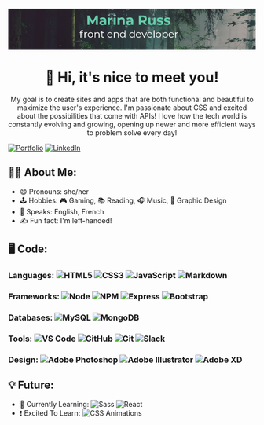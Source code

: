 <p align="center"><img src="github-banner.png" align="center"></p>

<h1 align="center">👋 Hi, it's nice to meet you!</h1>

<p align="center">My goal is to create sites and apps that are both functional and beautiful to maximize the user's experience. I'm passionate about CSS and excited about the possibilities that come with APIs! I love how the tech world is constantly evolving and growing, opening up newer and more efficient ways to problem solve every day!</p>

[![Portfolio](https://img.shields.io/badge/Portfolio-66CDAA?style=for-the-badge)](https://marina-russ.github.io/) [![LinkedIn](https://img.shields.io/badge/LinkedIn-0077B5?style=for-the-badge&logo=linkedin&logoColor=white)](https://www.linkedin.com/in/marinaruss/)

## 🧙‍♀️ About Me:
- 😄 Pronouns: she/her
- 🕹️ Hobbies: 🎮 Gaming, 📚 Reading, 🎧 Music, 🎨 Graphic Design
- 🍁 Speaks: English, French
- ✍️ Fun fact: I'm left-handed!

## 🖥️ Code: 

### Languages: ![HTML5](https://img.shields.io/badge/HTML5-E34F26?style=for-the-badge&logo=html5&logoColor=white) ![CSS3](https://img.shields.io/badge/CSS3-1572B6?style=for-the-badge&logo=css3&logoColor=white) ![JavaScript](https://img.shields.io/badge/JavaScript-F7DF1E?style=for-the-badge&logo=javascript&logoColor=black) ![Markdown](https://img.shields.io/badge/Markdown-000000?style=for-the-badge&logo=markdown&logoColor=white)

### Frameworks: ![Node](https://img.shields.io/badge/Node.js-43853D?style=for-the-badge&logo=node.js&logoColor=white) ![NPM](https://img.shields.io/badge/npm-CB3837?style=for-the-badge&logo=npm&logoColor=white) ![Express](	https://img.shields.io/badge/Express.js-404D59?style=for-the-badge&logo=express&logoColor=white) ![Bootstrap](https://img.shields.io/badge/Bootstrap-563D7C?style=for-the-badge&logo=bootstrap&logoColor=white)

### Databases: ![MySQL](https://img.shields.io/badge/MySQL-00000F?style=for-the-badge&logo=mysql&logoColor=white) ![MongoDB](https://img.shields.io/badge/MongoDB-4EA94B?style=for-the-badge&logo=mongodb&logoColor=white)

### Tools: ![VS Code](https://img.shields.io/badge/VS_Code-0078D4?style=for-the-badge&logo=visual%20studio%20code&logoColor=white) ![GitHub](https://img.shields.io/badge/GitHub-100000?style=for-the-badge&logo=github&logoColor=white) ![Git](https://img.shields.io/badge/Git-F05032?style=for-the-badge&logo=git&logoColor=white) ![Slack](https://img.shields.io/badge/Slack-4A154B?style=for-the-badge&logo=slack&logoColor=white)

### Design: ![Adobe Photoshop](https://img.shields.io/badge/Photoshop-31A8FF?style=for-the-badge&logo=adobe%20photoshop&logoColor=white) ![Adobe Illustrator](https://img.shields.io/badge/Illustrator-FF9A00?style=for-the-badge&logo=adobe%20illustrator&logoColor=white) ![Adobe XD](https://img.shields.io/badge/Adobe%20XD-FF61F6?style=for-the-badge&logo=Adobe%20XD&logoColor=white)

## 💡 Future:
- 🌱 Currently Learning: ![Sass](https://img.shields.io/badge/Sass-cc6699?style=for-the-badge&logo=sass&logoColor=white) ![React](https://img.shields.io/badge/React-20232A?style=for-the-badge&logo=react&logoColor=61DAFB)
- ❗ Excited To Learn: ![CSS Animations](https://img.shields.io/badge/CSS%20Animations-F43059?style=for-the-badge)
